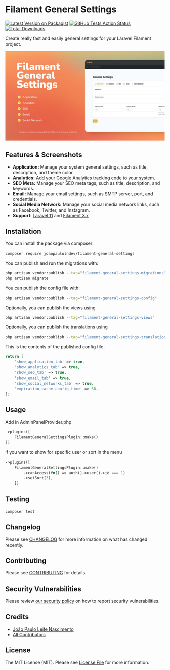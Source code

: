 # Filament General Settings

[![Latest Version on Packagist](https://img.shields.io/packagist/v/joaopaulolndev/filament-general-settings.svg?style=flat-square)](https://packagist.org/packages/joaopaulolndev/filament-general-settings)
[![GitHub Tests Action Status](https://img.shields.io/github/actions/workflow/status/joaopaulolndev/filament-general-settings/run-tests.yml?branch=main&label=tests&style=flat-square)](https://github.com/joaopaulolndev/filament-general-settings/actions?query=workflow%3Arun-tests+branch%3Amain)
[![Total Downloads](https://img.shields.io/packagist/dt/joaopaulolndev/filament-general-settings.svg?style=flat-square)](https://packagist.org/packages/joaopaulolndev/filament-general-settings)



Create really fast and easily general settings for your Laravel Filament project.

![Screenshot of Application Feature](./art/joaopaulolndev-filament-general-settings.jpg)

## Features & Screenshots

- **Application:** Manage your system general settings, such as title, description, and theme color.
- **Analytics:** Add your Google Analytics tracking code to your system.
- **SEO Meta:** Manage your SEO meta tags, such as title, description, and keywords.
- **Email:** Manage your email settings, such as SMTP server, port, and credentials.
- **Social Media Network:** Manage your social media network links, such as Facebook, Twitter, and Instagram.
- **Support**: [Laravel 11](https://laravel.com) and [Filament 3.x](https://filamentphp.com)

## Installation

You can install the package via composer:

```bash
composer require joaopaulolndev/filament-general-settings
```

You can publish and run the migrations with:

```bash
php artisan vendor:publish --tag="filament-general-settings-migrations"
php artisan migrate
```

You can publish the config file with:

```bash
php artisan vendor:publish --tag="filament-general-settings-config"
```

Optionally, you can publish the views using

```bash
php artisan vendor:publish --tag="filament-general-settings-views"
```

Optionally, you can publish the translations using

```bash
php artisan vendor:publish --tag="filament-general-settings-translations"
```

This is the contents of the published config file:

```php
return [
    'show_application_tab' => true,
    'show_analytics_tab' => true,
    'show_seo_tab' => true,
    'show_email_tab' => true,
    'show_social_networks_tab' => true,
    'expiration_cache_config_time' => 60,
];
```

## Usage
Add in AdminPanelProvider.php
```php
->plugins([
    FilamentGeneralSettingsPlugin::make()
])
```
if you want to show for specific user or sort in the menu
```php
->plugins([
    FilamentGeneralSettingsPlugin::make()
        ->canAccess(fn() => auth()->user()->id === 1)
        ->setSort(3),
    ])
```

## Testing

```bash
composer test
```

## Changelog

Please see [CHANGELOG](CHANGELOG.md) for more information on what has changed recently.

## Contributing

Please see [CONTRIBUTING](.github/CONTRIBUTING.md) for details.

## Security Vulnerabilities

Please review [our security policy](../../security/policy) on how to report security vulnerabilities.

## Credits

- [João Paulo Leite Nascimento](https://github.com/joaopaulolndev)
- [All Contributors](../../contributors)

## License

The MIT License (MIT). Please see [License File](LICENSE.md) for more information.
